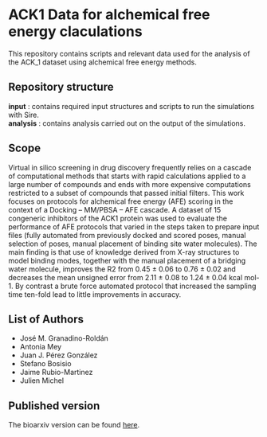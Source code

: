 # ACK1 Data for alchemical free energy claculations
This repository contains scripts and relevant data used for the analysis of the ACK_1 dataset using alchemical free energy methods. 

## Repository structure

**input** : contains required input structures and scripts to run the simulations with Sire.    
**analysis** : contains analysis carried out on the output of the simulations. 


## Scope

Virtual in silico screening in drug discovery frequently relies on a cascade of computational methods that starts with rapid calculations applied to a large number of compounds and ends with more expensive computations restricted to a subset of compounds that passed initial filters. This work focuses on protocols for alchemical free energy (AFE) scoring in the context of a Docking – MM/PBSA – AFE cascade. A dataset of 15 congeneric inhibitors of the ACK1 protein was used to evaluate the performance of AFE protocols that varied in the steps taken to prepare input files (fully automated from previously docked and scored poses, manual selection of poses, manual placement of binding site water molecules). The main finding is that use of knowledge derived from X-ray structures to model binding modes, together with the manual placement of a bridging water molecule, improves the R2 from 0.45 ± 0.06 to 0.76 ± 0.02 and decreases the mean unsigned error from 2.11 ± 0.08 to 1.24 ± 0.04 kcal mol-1. By contrast a brute force automated protocol that increased the sampling time ten-fold lead to little improvements in accuracy.


## List of Authors

- José M. Granadino-Roldán
- Antonia Mey
- Juan J. Pérez González
- Stefano Bosisio
- Jaime Rubio-Martinez
- Julien Michel

## Published version

The bioarxiv version can be found [here](https://www.biorxiv.org/content/early/2018/05/29/333120).
